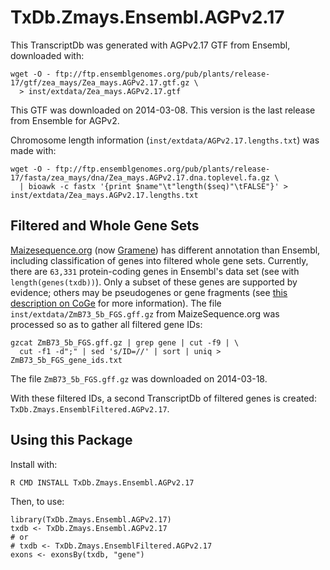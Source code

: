 # TxDb.Zmays.Ensembl.AGPv2.17

This TranscriptDb was generated with AGPv2.17 GTF from Ensembl, downloaded with:

    wget -O - ftp://ftp.ensemblgenomes.org/pub/plants/release-17/gtf/zea_mays/Zea_mays.AGPv2.17.gtf.gz \
      > inst/extdata/Zea_mays.AGPv2.17.gtf

This GTF was downloaded on 2014-03-08. This version is the last release from
Ensemble for AGPv2.

Chromosome length information (`inst/extdata/AGPv2.17.lengths.txt`) was made
with:

    wget -O - ftp://ftp.ensemblgenomes.org/pub/plants/release-17/fasta/zea_mays/dna/Zea_mays.AGPv2.17.dna.toplevel.fa.gz \
      | bioawk -c fastx '{print $name"\t"length($seq)"\tFALSE"}' > inst/extdata/Zea_mays.AGPv2.17.lengths.txt

## Filtered and Whole Gene Sets

[Maizesequence.org](www.maizesequence.org) (now
[Gramene](ensembl.gramene.org/Zea_mays/Info/Index)) has different annotation
than Ensembl, including classification of genes into filtered whole gene sets.
Currently, there are `63,331` protein-coding genes in Ensembl's data set (see
with `length(genes(txdb))`). Only a subset of these genes are supported by
evidence; others may be pseudogenes or gene fragments (see [this description on
CoGe](http://genomevolution.org/wiki/index.php/Sequenced_plant_genomes#Maize.2FCorn)
for more information). The file `inst/extdata/ZmB73_5b_FGS.gff.gz` from
MaizeSequence.org was processed so as to gather all filtered gene IDs:

    gzcat ZmB73_5b_FGS.gff.gz | grep gene | cut -f9 | \
      cut -f1 -d";" | sed 's/ID=//' | sort | uniq > ZmB73_5b_FGS_gene_ids.txt

The file `ZmB73_5b_FGS.gff.gz` was downloaded on 2014-03-18.

With these filtered IDs, a second TranscriptDb of filtered genes is created:
`TxDb.Zmays.EnsemblFiltered.AGPv2.17`.

## Using this Package

Install with:

    R CMD INSTALL TxDb.Zmays.Ensembl.AGPv2.17

Then, to use:

    library(TxDb.Zmays.Ensembl.AGPv2.17)
    txdb <- TxDb.Zmays.Ensembl.AGPv2.17
    # or
    # txdb <- TxDb.Zmays.EnsemblFiltered.AGPv2.17
    exons <- exonsBy(txdb, "gene")
